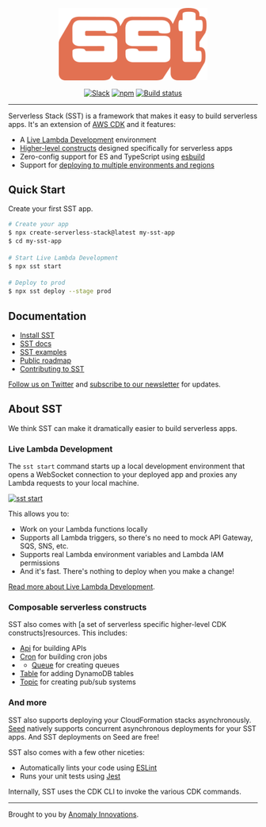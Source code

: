 <p align="center">
  <a href="https://serverless-stack.com/">
    <img alt="Serverless Stack (SST)" src="https://raw.githubusercontent.com/serverless-stack/identity/main/sst.svg" width="300" />
  </a>
</p>

<p align="center">
  <a href="https://launchpass.com/serverless-stack"><img alt="Slack" src="https://img.shields.io/badge/Slack-chat-blue?style=flat-square" /></a>
  <a href="https://www.npmjs.com/package/@serverless-stack/cli"><img alt="npm" src="https://img.shields.io/npm/v/@serverless-stack/cli.svg?style=flat-square" /></a>
  <a href="https://github.com/serverless-stack/serverless-stack/actions/workflows/ci.yml"><img alt="Build status" src="https://img.shields.io/github/workflow/status/serverless-stack/serverless-stack/CI?style=flat-square" /></a>
</p>

---

Serverless Stack (SST) is a framework that makes it easy to build serverless apps. It's an extension of [AWS CDK](https://aws.amazon.com/cdk/) and it features:

- A [Live Lambda Development][live] environment
- [Higher-level constructs][resources] designed specifically for serverless apps
- Zero-config support for ES and TypeScript using [esbuild](https://esbuild.github.io)
- Support for [deploying to multiple environments and regions](https://docs.serverless-stack.com/deploying-your-app#deploying-to-a-stage)

## Quick Start

Create your first SST app.

```bash
# Create your app
$ npx create-serverless-stack@latest my-sst-app
$ cd my-sst-app

# Start Live Lambda Development
$ npx sst start

# Deploy to prod
$ npx sst deploy --stage prod
```

## Documentation

- [Install SST](https://docs.serverless-stack.com/installation)
- [SST docs](https://docs.serverless-stack.com)
- [SST examples](https://serverless-stack.com/examples/index.html)
- [Public roadmap][roadmap]
- [Contributing to SST](CONTRIBUTING.md)

[Follow us on Twitter](https://twitter.com/ServerlessStack) and [subscribe to our newsletter](https://emailoctopus.com/lists/1c11b9a8-1500-11e8-a3c9-06b79b628af2/forms/subscribe) for updates.

## About SST

We think SST can make it dramatically easier to build serverless apps.

### Live Lambda Development

The `sst start` command starts up a local development environment that opens a WebSocket connection to your deployed app and proxies any Lambda requests to your local machine.

[![sst start](https://d1ne2nltv07ycv.cloudfront.net/SST/sst-start-demo/sst-start-demo-2.gif)](https://www.youtube.com/watch?v=hnTSTm5n11g&feature=youtu.be)

This allows you to:

- Work on your Lambda functions locally
- Supports all Lambda triggers, so there's no need to mock API Gateway, SQS, SNS, etc.
- Supports real Lambda environment variables and Lambda IAM permissions
- And it's fast. There's nothing to deploy when you make a change!

[Read more about Live Lambda Development][live].

### Composable serverless constructs

SST also comes with [a set of serverless specific higher-level CDK constructs]resources. This includes:

- [Api](https://docs.serverless-stack.com/constructs/Api) for building APIs
- [Cron](https://docs.serverless-stack.com/constructs/Cron) for building cron jobs
- - [Queue](https://docs.serverless-stack.com/constructs/Queue) for creating queues
- [Table](https://docs.serverless-stack.com/constructs/Table) for adding DynamoDB tables
- [Topic](https://docs.serverless-stack.com/constructs/Topic) for creating pub/sub systems

### And more

SST also supports deploying your CloudFormation stacks asynchronously. [Seed](https://seed.run) natively supports concurrent asynchronous deployments for your SST apps. And SST deployments on Seed are free!

SST also comes with a few other niceties:

- Automatically lints your code using [ESLint](https://eslint.org/)
- Runs your unit tests using [Jest](https://jestjs.io/)

Internally, SST uses the CDK CLI to invoke the various CDK commands.

---

Brought to you by [Anomaly Innovations](https://anoma.ly/).

[slack]: https://launchpass.com/serverless-stack
[resources]: https://docs.serverless-stack.com/packages/resources
[live]: https://docs.serverless-stack.com/live-lambda-development
[roadmap]: https://github.com/serverless-stack/serverless-stack/milestones?direction=asc&sort=due_date&state=open
